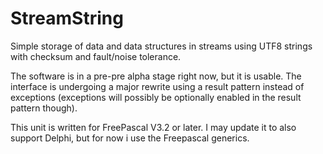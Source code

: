 # StreamString
Simple storage of data and data structures in streams using UTF8 strings with checksum and fault/noise tolerance.

The software is in a pre-pre alpha stage right now, but it is usable. The interface is undergoing a major rewrite using a result pattern instead of exceptions (exceptions will possibly be optionally enabled in the result pattern though).

This unit is written for FreePascal V3.2 or later. I may update it to also support Delphi, but for now i use the Freepascal generics.
